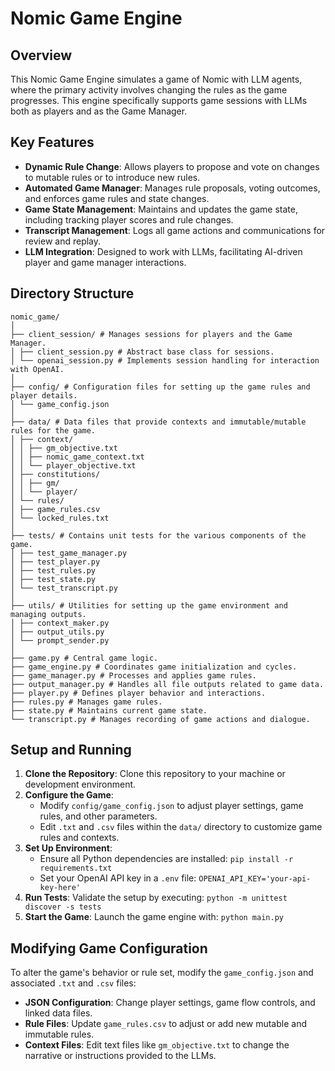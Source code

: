 # Nomic Game Engine

## Overview
This Nomic Game Engine simulates a game of Nomic with LLM agents, where the primary activity involves changing the rules as the game progresses. This engine specifically supports game sessions with LLMs both as players and as the Game Manager.

## Key Features
- **Dynamic Rule Change**: Allows players to propose and vote on changes to mutable rules or to introduce new rules.
- **Automated Game Manager**: Manages rule proposals, voting outcomes, and enforces game rules and state changes.
- **Game State Management**: Maintains and updates the game state, including tracking player scores and rule changes.
- **Transcript Management**: Logs all game actions and communications for review and replay.
- **LLM Integration**: Designed to work with LLMs, facilitating AI-driven player and game manager interactions.

## Directory Structure
```
nomic_game/
│
├── client_session/ # Manages sessions for players and the Game Manager.
│ ├── client_session.py # Abstract base class for sessions.
│ └── openai_session.py # Implements session handling for interaction with OpenAI.
│
├── config/ # Configuration files for setting up the game rules and player details.
│ └── game_config.json
│
├── data/ # Data files that provide contexts and immutable/mutable rules for the game.
│ ├── context/
│ │ ├── gm_objective.txt
│ │ ├── nomic_game_context.txt
│ │ └── player_objective.txt
│ ├── constitutions/
│ │ ├── gm/
│ │ └── player/
│ └── rules/
│ ├── game_rules.csv
│ └── locked_rules.txt
│
├── tests/ # Contains unit tests for the various components of the game.
│ ├── test_game_manager.py
│ ├── test_player.py
│ ├── test_rules.py
│ ├── test_state.py
│ └── test_transcript.py
│
├── utils/ # Utilities for setting up the game environment and managing outputs.
│ ├── context_maker.py
│ ├── output_utils.py
│ └── prompt_sender.py
│
├── game.py # Central game logic.
├── game_engine.py # Coordinates game initialization and cycles.
├── game_manager.py # Processes and applies game rules.
├── output_manager.py # Handles all file outputs related to game data.
├── player.py # Defines player behavior and interactions.
├── rules.py # Manages game rules.
├── state.py # Maintains current game state.
└── transcript.py # Manages recording of game actions and dialogue.
```

## Setup and Running
1. **Clone the Repository**: Clone this repository to your machine or development environment.
2. **Configure the Game**:
   - Modify `config/game_config.json` to adjust player settings, game rules, and other parameters.
   - Edit `.txt` and `.csv` files within the `data/` directory to customize game rules and contexts.
3. **Set Up Environment**:
   - Ensure all Python dependencies are installed: `pip install -r requirements.txt`
   - Set your OpenAI API key in a `.env` file: `OPENAI_API_KEY='your-api-key-here'`
4. **Run Tests**: Validate the setup by executing: `python -m unittest discover -s tests`
5. **Start the Game**: Launch the game engine with: `python main.py`

## Modifying Game Configuration
To alter the game's behavior or rule set, modify the `game_config.json` and associated `.txt` and `.csv` files:
- **JSON Configuration**: Change player settings, game flow controls, and linked data files.
- **Rule Files**: Update `game_rules.csv` to adjust or add new mutable and immutable rules.
- **Context Files**: Edit text files like `gm_objective.txt` to change the narrative or instructions provided to the LLMs.

